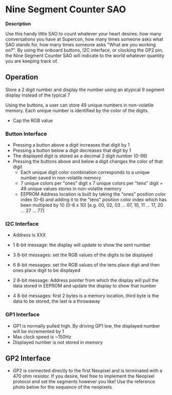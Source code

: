 # Nine Segment Counter SAO

**Description**

Use this handy little SAO to count whatever your heart desires: how many conversations you have at Supercon, how many times someone asks what SAO stands for, how many times someone asks "What are you working on?".
By using the onboard buttons, I2C interface, or clocking the GP2 pin, the Nine Segment Counter SAO will indicate to the world whatever quantity you are keeping track of.

## Operation

Store a 2 digit number and display the number using an atypical 9 segment display instead of the typical 7

Using the buttons, a user can store 49 unique numbers in non-volatile memory. Each unique number is identified by the color of the digits.

- Cap the RGB value

### Button Interface

- Pressing a button above a digit increases that digit by 1
- Pressing a button below a digit decreases that digit by 1
- The displayed digit is stored as a decimal 2 digit number (0-99)
- Pressing the buttons above and below a digit changes the color of that digit
  - Each unique digit color combination corresponds to a unique number saved in non-volatile memory
  - 7 unique colors per "ones" digit x 7 unique colors per "tens" digit = 49 unique values stores in non-volatile memory
  - EEPROM Address location is built by taking the "ones" position color index (0-6) and adding it to the "tens" position color index which has been multipled by 10 (0-6 x 10) [e.g. 00, 02, 03 ... 07, 10, 11 ... 17, 20 ... 27 ... 77]

### I2C Interface

- Address is XXX

- 1 8-bit message: the display will update to show the sent number

- 3 8-bit messages: set the RGB values of the digits to be displayed

- 6 8-bit messages: set the RGB values of the tens place digit and then ones place digit to be displayed


- 2 8-bit message: Address pointer from which the display will pull the data stored in EEPROM and update the display to show that number

- 4 8-bit messages: first 2 bytes is a memory location, third byte is the data to be stored, the last is a throwaway

### GP1 Interface

- GP1 is normally pulled high. By driving GP1 low, the displayed number will be incremented by 1
- Max clock speed is ~150Hz
- Displayed number is not stored in memory 

## GP2 Interface

- GP2 is connected directly to the first Neopixel and is terminated with a 470 ohm resistor. If you desire, feel free to implement the Neopixel protocol and set the segments however you like! Use the reference photo below for the sequence of the neopixels.